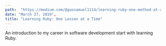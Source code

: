 ```yaml
---
path:  "https://medium.com/@guosamuel1114/learning-ruby-one-method-at-a-time-cf8b1c852563"
date: "March 27, 2019",
title: "Learning Ruby: One Lesson at a Time"
---
```


An introduction to my career in software development start with learning Ruby.
